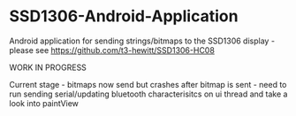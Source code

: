 # SSD1306-Android-Application
Android application for sending strings/bitmaps to the SSD1306 display - please see https://github.com/t3-hewitt/SSD1306-HC08


WORK IN PROGRESS

Current stage - bitmaps now send but crashes after bitmap is sent - need to run sending serial/updating bluetooth characterisitcs on ui thread and
take a look into paintView 
